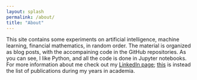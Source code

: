 ```yaml
---
layout: splash
permalink: /about/
title: "About"
---
```


This site contains some experiments on artificial intelligence, machine learning, financial mathematics, in random order. The material is organized as blog posts, with the accompaining code in the GitHub repositories. As you can see, I like Python, and all the code is done in Jupyter notebooks. For more information about me check out my [LinkedIn page](https://www.linkedin.com/in/marziosala); [this](/publications/) is instead the  list of publications during my years in academia.